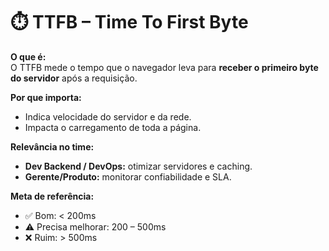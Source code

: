 # ⏱️ TTFB – Time To First Byte

**O que é:**  
O TTFB mede o tempo que o navegador leva para **receber o primeiro byte do servidor** após a requisição.

**Por que importa:**  
- Indica velocidade do servidor e da rede.  
- Impacta o carregamento de toda a página.

**Relevância no time:**  
- **Dev Backend / DevOps:** otimizar servidores e caching.  
- **Gerente/Produto:** monitorar confiabilidade e SLA.

**Meta de referência:**  
- ✅ Bom: < 200ms  
- ⚠️ Precisa melhorar: 200 – 500ms  
- ❌ Ruim: > 500ms
